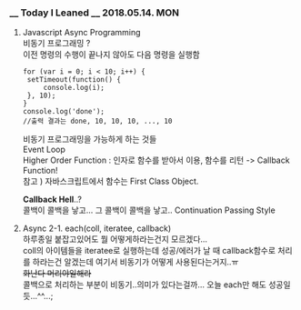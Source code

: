 ### __ Today I Leaned __ 2018.05.14. MON

1. Javascript Async Programming  
   비동기 프로그래밍 ?  
    이전 명령의 수행이 끝나지 않아도 다음 명령을 실행함  

   ```
   for (var i = 0; i < 10; i++) {
   	setTimeout(function() {
   		console.log(i);
   	}, 10);
   }
   console.log('done');
   //출력 결과는 done, 10, 10, 10, ..., 10
   ```

   비동기 프로그래밍을 가능하게 하는 것들  
    Event Loop  
    Higher Order Function : 인자로 함수를 받아서 이용, 함수를 리턴 -> Callback Function!  
    참고 ) 자바스크립트에서 함수는 First Class Object.  

   **Callback Hell**..?  
    콜백이 콜백을 낳고... 그 콜백이 콜백을 낳고.. Continuation Passing Style  

   

2. Async
   2-1. each(coll, iteratee, callback)  
   하루종일 붙잡고있어도 뭘 어떻게하라는건지 모르겠다...  
   coll의 아이템들을 iteratee로 실행하는데 성공/에러가 날 때 callback함수로 처리를 하라는건 알겠는데 여기서 비동기가 어떻게 사용된다는거지..ㅠ  
   ~~화난다 머리야일해라~~  
   콜백으로 처리하는 부분이 비동기..의미가 있다는걸까... 오늘 each만 해도 성공일듯...^^...;
